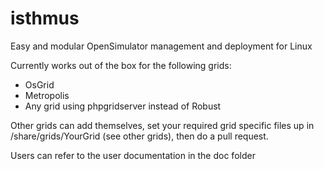 # isthmus
Easy and modular OpenSimulator management and deployment for Linux

Currently works out of the box for the following grids:

  * OsGrid
  * Metropolis
  * Any grid using phpgridserver instead of Robust

Other grids can add themselves, set your required grid specific files up in
/share/grids/YourGrid (see other grids), then do a pull request.

Users can refer to the user documentation in the doc folder
